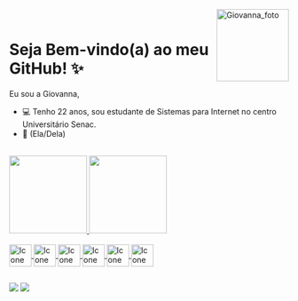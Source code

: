 
<div>
  <img align="right" alt="Giovanna_foto" height="130"; src="https://cdn.discordapp.com/attachments/1052258391160000596/1052336700849930280/imagem.png">
</div><br>  
<h1>Seja Bem-vindo(a) ao meu GitHub! ✨</h1>

Eu sou a Giovanna, 
- 💻 Tenho 22 anos, sou estudante de Sistemas para Internet no centro Universitário Senac. 
- 🌻 (Ela/Dela)

<div><br>
  <a href="https://github.com/GiovannaCstr">
  <img height="140em" src="https://github-readme-stats.vercel.app/api?username=GiovannaCstr&show_icons=true&theme=nightowl"/>
  <img height="140em" src="https://github-readme-stats.vercel.app/api/top-langs/?username=GiovannaCstr&layout=compact&theme=nightowl"/>
</div>
<div style="display: inline_block"><br>
  <img align="center" alt="Icone html" height="40" width="40" src="https://cdn.jsdelivr.net/gh/devicons/devicon/icons/html5/html5-original.svg">
  <img align="center" alt="Icone css" height="40" width="40" src="https://cdn.jsdelivr.net/gh/devicons/devicon/icons/css3/css3-original.svg">
  <img align="center" alt="Icone Sass" height="40" width="40" src="https://cdn.jsdelivr.net/gh/devicons/devicon/icons/sass/sass-original.svg">
  <img align="center" alt="Icone Javascript" height="40" width="40" src="https://cdn.jsdelivr.net/gh/devicons/devicon/icons/javascript/javascript-original.svg">
  <img align="center" alt="Icone Typescript" height="40" width="40" src="https://cdn.jsdelivr.net/gh/devicons/devicon/icons/typescript/typescript-plain.svg" />      
  <img align="center" alt="Icone React" height="40" width="40" src="https://cdn.jsdelivr.net/gh/devicons/devicon/icons/react/react-original.svg" />
          
</div>

##

<div>  
  <a href = "mailto:gpereirac2001@gmail.com"><img src="https://img.shields.io/badge/Gmail-D14836?style=for-the-badge&logo=gmail&logoColor=white"></a>
  <a href="https://www.linkedin.com/in/giovannapcastro/" target="_blank"><img src="https://img.shields.io/badge/LinkedIn-0077B5?style=for-the-badge&logo=linkedin&logoColor=white"></a>
</div>


